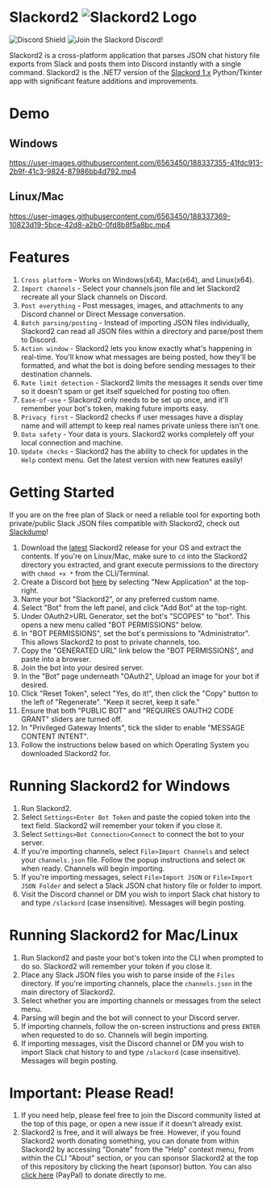 # Slackord2 ![Slackord2 Logo](https://i.imgur.com/PyVjqzL.png)
![Discord Shield](https://discordapp.com/api/guilds/1095636526873972766/widget.png?style=shield) ![Join the Slackord Discord!](https://discord.gg/yccMweYPN8)

Slackord2 is a cross-platform application that parses JSON chat history file exports from Slack and posts them into Discord instantly with a single command.
Slackord2 is the .NET7 version of the [Slackord 1.x](https://github.com/thomasloupe/Slackord) Python/Tkinter app with significant feature additions and improvements.

# Demo
## Windows
https://user-images.githubusercontent.com/6563450/188337355-41fdc913-2b9f-41c3-9824-87986bb4d792.mp4
## Linux/Mac
https://user-images.githubusercontent.com/6563450/188337369-10823d19-5bce-42d8-a2b0-0fd8b8f5a8bc.mp4

# Features
1. `Cross platform` - Works on Windows(x64), Mac(x64), and Linux(x64).
1. `Import channels` - Select your channels.json file and let Slackord2 recreate all your Slack channels on Discord.
1. `Post everything` - Post messages, images, and attachments to any Discord channel or Direct Message conversation.
1. `Batch parsing/posting` - Instead of importing JSON files individually, Slackord2 can read all JSON files within a directory and parse/post them to Discord.
1. `Action window` - Slackord2 lets you know exactly what's happening in real-time. You'll know what messages are being posted, how they'll be formatted, and what the bot is doing before sending messages to their destination channels.
1. `Rate limit detection` - Slackord2 limits the messages it sends over time so it doesn't spam or get itself squelched for posting too often.
1. `Ease-of-use` - Slackord2 only needs to be set up once, and it'll remember your bot's token, making future imports easy.
1. `Privacy first` - Slackord2 checks if user messages have a display name and will attempt to keep real names private unless there isn't one.
1. `Data safety` - Your data is yours. Slackord2 works completely off your local connection and machine.
1. `Update checks` - Slackord2 has the ability to check for updates in the `Help` context menu. Get the latest version with new features easily!

# Getting Started
If you are on the free plan of Slack or need a reliable tool for exporting both private/public Slack JSON files compatible with Slackord2, check out [Slackdump](https://github.com/rusq/slackdump)!
1. Download the [latest](https://github.com/thomasloupe/Slackord2/releases) Slackord2 release for your OS and extract the contents. If you're on Linux/Mac, make sure to `cd` into the Slackord2 directory you extracted, and grant execute permissions to the directory with `chmod +x *` from the CLI/Terminal.
1. Create a Discord bot [here](https://discord.com/developers/applications) by selecting "New Application" at the top-right.
1. Name your bot "Slackord2", or any preferred custom name.
1. Select "Bot" from the left panel, and click "Add Bot" at the top-right.
1. Under OAuth2>URL Generator, set the bot's "SCOPES" to "bot". This opens a new menu called "BOT PERMISSIONS" below.
1. In "BOT PERMISSIONS", set the bot's permissions to "Administrator". This allows Slackord2 to post to private channels, too.
1. Copy the "GENERATED URL" link below the "BOT PERMISSIONS", and paste into a browser.
1. Join the bot into your desired server.
1. In the "Bot" page underneath "OAuth2", Upload an image for your bot if desired.
1. Click "Reset Token", select "Yes, do it!", then click the "Copy" button to the left of "Regenerate". "Keep it secret, keep it safe."
1. Ensure that both "PUBLIC BOT" and "REQUIRES OAUTH2 CODE GRANT" sliders are turned off.
1. In "Privileged Gateway Intents", tick the slider to enable "MESSAGE CONTENT INTENT".
1. Follow the instructions below based on which Operating System you downloaded Slackord2 for.

# Running Slackord2 for Windows
1. Run Slackord2.
1. Select `Settings>Enter Bot Token` and paste the copied token into the text field. Slackord2 will remember your token if you close it.
1. Select `Settings>Bot Connection>Connect` to connect the bot to your server.
1. If you're importing channels, select `File>Import Channels` and select your `channels.json` file. Follow the popup instructions and select `OK` when ready. Channels will begin importing.
1. If you're importing messages, select `File>Import JSON` or `File>Import JSON Folder` and select a Slack JSON chat history file or folder to import.
1. Visit the Discord channel or DM you wish to import Slack chat history to and type `/slackord` (case insensitive). Messages will begin posting.

# Running Slackord2 for Mac/Linux
1. Run Slackord2 and paste your bot's token into the CLI when prompted to do so. Slackord2 will remember your token if you close it.
1. Place any Slack JSON files you wish to parse inside of the `Files` directory. If you're importing channels, place the `channels.json` in the main directory of Slackord2.
1. Select whether you are importing channels or messages from the select menu.
1. Parsing will begin and the bot will connect to your Discord server.
1. If importing channels, follow the on-screen instructions and press `ENTER` when requested to do so. Channels will begin importing.
1. If importing messages, visit the Discord channel or DM you wish to import Slack chat history to and type `/slackord` (case insensitive). Messages will begin posting.

# Important: Please Read!
1. If you need help, please feel free to join the Discord community listed at the top of this page, or open a new issue if it doesn't already exist.
1. Slackord2 is free, and it will always be free. However, if you found Slackord2 worth donating something, you can donate from within Slackord2 by accessing "Donate" from the "Help" context menu, from within the CLI "About" section, or you can sponsor Slackord2 at the top of this repository by clicking the heart (sponsor) button. You can also [click here](https://paypal.me/thomasloupe) (PayPal) to donate directly to me.
